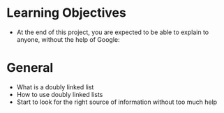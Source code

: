 # Learning Objectives
- At the end of this project, you are expected to be able to explain to anyone, without the help of Google:

# General
- What is a doubly linked list
- How to use doubly linked lists
- Start to look for the right source of information without too much help